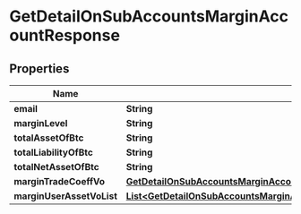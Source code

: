 

# GetDetailOnSubAccountsMarginAccountResponse


## Properties

| Name | Type | Description | Notes |
|------------ | ------------- | ------------- | -------------|
|**email** | **String** |  |  [optional] |
|**marginLevel** | **String** |  |  [optional] |
|**totalAssetOfBtc** | **String** |  |  [optional] |
|**totalLiabilityOfBtc** | **String** |  |  [optional] |
|**totalNetAssetOfBtc** | **String** |  |  [optional] |
|**marginTradeCoeffVo** | [**GetDetailOnSubAccountsMarginAccountResponseMarginTradeCoeffVo**](GetDetailOnSubAccountsMarginAccountResponseMarginTradeCoeffVo.md) |  |  [optional] |
|**marginUserAssetVoList** | [**List&lt;GetDetailOnSubAccountsMarginAccountResponseMarginUserAssetVoListInner&gt;**](GetDetailOnSubAccountsMarginAccountResponseMarginUserAssetVoListInner.md) |  |  [optional] |



